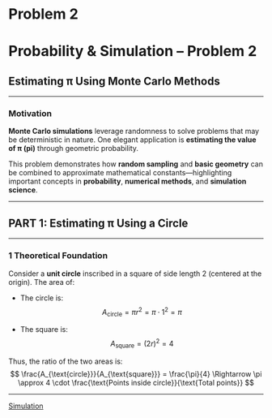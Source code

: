 # Problem 2
# Probability & Simulation – Problem 2

## Estimating π Using Monte Carlo Methods

---

###  Motivation

**Monte Carlo simulations** leverage randomness to solve problems that may be deterministic in nature. One elegant application is **estimating the value of π (pi)** through geometric probability.

This problem demonstrates how **random sampling** and **basic geometry** can be combined to approximate mathematical constants—highlighting important concepts in **probability**, **numerical methods**, and **simulation science**.

---

##  PART 1: Estimating π Using a Circle

---

### 1 Theoretical Foundation

Consider a **unit circle** inscribed in a square of side length 2 (centered at the origin). The area of:

- The circle is:  
  $$
  A_{\text{circle}} = \pi r^2 = \pi \cdot 1^2 = \pi
  $$

- The square is:  
  $$
  A_{\text{square}} = (2r)^2 = 4
  $$

Thus, the ratio of the two areas is:  
$$
\frac{A_{\text{circle}}}{A_{\text{square}}} = \frac{\pi}{4} \Rightarrow \pi \approx 4 \cdot \frac{\text{Points inside circle}}{\text{Total points}}
$$

---

[Simulation](problem2sim.html)